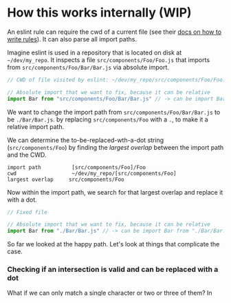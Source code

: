 # How this works internally (WIP)

An eslint rule can require the cwd of a current file (see their [docs on how to write rules](https://eslint.org/docs/developer-guide/working-with-rules)). It can also parse all import paths.

Imagine eslint is used in a repository that is located on disk at `~/dev/my_repo`.
It inspects a file `src/components/Foo/Foo.js` that imports from `src/components/Foo/Bar/Bar.js` via absolute import.

```js
// CWD of file visited by eslint: ~/dev/my_repo/src/components/Foo/Foo.js

// Absolute import that we want to fix, because it can be relative
import Bar from "src/components/Foo/Bar/Bar.js" // -> can be import Bar from "./Bar/Bar.js"
```

We want to change the import path from `src/components/Foo/Bar/Bar.js` to be `./Bar/Bar.js`.
by replacing `src/components/Foo` with a `.`, to make it a relative import path.

We can determine the to-be-replaced-wth-a-dot string (`src/components/Foo`) by finding the *largest overlap* between the
import path and the CWD.

```
import path          [src/components/Foo]/Foo
cwd                  ~/dev/my_repo/[src/components/Foo]
largest overlap     src/components/Foo
```

Now within the import path, we search for that largest overlap and replace it with a dot.

```js
// Fixed file

// Absolute import that we want to fix, because it can be relative
import Bar from "./Bar/Bar.js" // -> can be import Bar from "./Bar/Bar.js"
```

So far we looked at the happy path. Let's look at things that complicate the case.

### Checking if an intersection is valid and can be replaced with a dot

What if we can only match a single character or two or three of them?
In some cases that works ...

```
CWD of file:    ~dev/repo/a
import:         a/b
overlap:        a
result import:  ./b ✅
```

In some cases it does not.

```
CWD of file:    ~dev/foo/baz/bar
import:         bumms
overlap:        b
result import:  .umms ❌

CWD of file:    ~dev/foo/baz/bar
import:         part
overlap:        a
result import:  p.art ❌
```

Therefore we only consider an overlap if the replacement of it in the import path results in a valid relative import path (if it starts with `./`)

### Import Aliases (WIP)

A modern JS/TS-based project can not only define some sort of baseUrl like `src`, it can also define import aliases using [webpack`s resolve option](https://webpack.js.org/configuration/resolve/) or [path mappings specified tsconfig](https://www.typescriptlang.org/docs/handbook/module-resolution.html).

As an example, `~` can be an alias for all code under `<repository-root>/src`.

The logic sketched until now cold not be applied:

```
cwd of visted file:                 ~/dev/my_repo/src/components/Foo
import path stated in that file:    ~/components/Foo/Bar
largest overlap                     /components/Foo
↓
Result of replacing overlap 
in import path with a dot:          ~./Bar
```

We can solve this by
- restricting the usage of this plugin for repositories that define aliases in tsconfig
- importing the tsconfig and reading its properties for module resolution (`baseUrl` and `paths`)
- replacing an alias found in an import path with the actual directory/file path stated in the path mapping.


### Largest Overlap between cwd and import path is not unique

Image a file located at `~/dev/my_repo/foo/bar/baz/foo/bar` that imports from `foo/bar/baz/foo/bar/baz`. The largest overlap between CWD and import path would be `foo/bar`, but we only want to replace the last occurrence within the import path.
